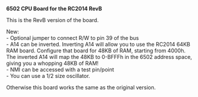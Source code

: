 <b>6502 CPU Board for the RC2014 RevB</b>
<p>
This is the RevB version of the board.
<p>
New:
<br>
- Optional jumper to connect R/W to pin 39 of the bus
<br>
- A14 can be inverted. Inverting A14 will allow you to use the RC2014 64KB RAM board. Configure that board for 48KB of RAM, starting from 4000h. The inverted A14 will map the 48KB to 0-BFFFh in the 6502 address space, giving you a whopping 48KB of RAM!
<br>
- NMI can be accessed with a test pin/point
<br>
- You can use a 1/2 size oscillator.
<p>
Otherwise this board works the same as the original version.
